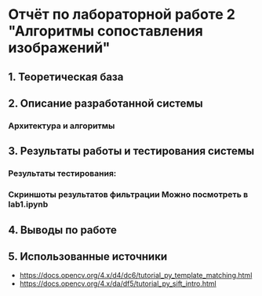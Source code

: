 # Отчёт по лабораторной работе 2 "Алгоритмы сопоставления изображений"

## 1. Теоретическая база

## 2. Описание разработанной системы

### Архитектура и алгоритмы


## 3. Результаты работы и тестирования системы

### Результаты тестирования:

### Скриншоты результатов фильтрации Можно посмотреть в lab1.ipynb

## 4. Выводы по работе



## 5. Использованные источники

- https://docs.opencv.org/4.x/d4/dc6/tutorial_py_template_matching.html
- https://docs.opencv.org/4.x/da/df5/tutorial_py_sift_intro.html
